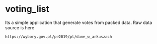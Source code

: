 # voting_list
Its a simple application that generate votes from packed data.
Raw data source is here
```
https://wybory.gov.pl/pe2019/pl/dane_w_arkuszach
```
